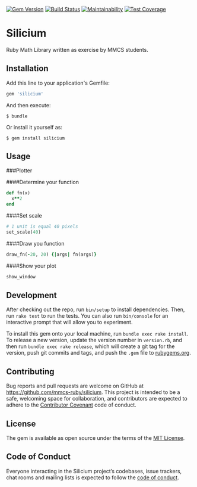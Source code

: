 [![Gem Version](https://badge.fury.io/rb/silicium.svg)](https://badge.fury.io/rb/silicium)
[![Build Status](https://travis-ci.org/mmcs-ruby/silicium.svg?branch=master)](https://travis-ci.org/mmcs-ruby/silicium)
[![Maintainability](https://api.codeclimate.com/v1/badges/b0ec4b3029f90d4273a1/maintainability)](https://codeclimate.com/github/mmcs-ruby/silicium/maintainability)
[![Test Coverage](https://api.codeclimate.com/v1/badges/b0ec4b3029f90d4273a1/test_coverage)](https://codeclimate.com/github/mmcs-ruby/silicium/test_coverage)

# Silicium

Ruby Math Library written as exercise by MMCS students.


## Installation

Add this line to your application's Gemfile:

```ruby
gem 'silicium'
```

And then execute:

    $ bundle

Or install it yourself as:

    $ gem install silicium

## Usage

###Plotter

####Determine your function
```ruby
def fn(x)
  x**2
end
```

####Set scale
```ruby
# 1 unit is equal 40 pixels
set_scale(40)
```

####Draw you function
```ruby
draw_fn(-20, 20) {|args| fn(args)}
```

####Show your plot
```ruby
show_window
```

## Development

After checking out the repo, run `bin/setup` to install dependencies. Then, run `rake test` to run the tests. You can also run `bin/console` for an interactive prompt that will allow you to experiment.

To install this gem onto your local machine, run `bundle exec rake install`. To release a new version, update the version number in `version.rb`, and then run `bundle exec rake release`, which will create a git tag for the version, push git commits and tags, and push the `.gem` file to [rubygems.org](https://rubygems.org).

## Contributing

Bug reports and pull requests are welcome on GitHub at https://github.com/mmcs-ruby/silicium. This project is intended to be a safe, welcoming space for collaboration, and contributors are expected to adhere to the [Contributor Covenant](http://contributor-covenant.org) code of conduct.

## License

The gem is available as open source under the terms of the [MIT License](https://opensource.org/licenses/MIT).

## Code of Conduct

Everyone interacting in the Silicium project’s codebases, issue trackers, chat rooms and mailing lists is expected to follow the [code of conduct](https://github.com/[USERNAME]/silicium/blob/master/CODE_OF_CONDUCT.md).
